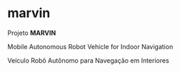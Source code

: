 marvin
======

Projeto **MARVIN**

Mobile Autonomous Robot Vehicle for Indoor Navigation

Veículo Robô Autônomo para Navegação em Interiores
